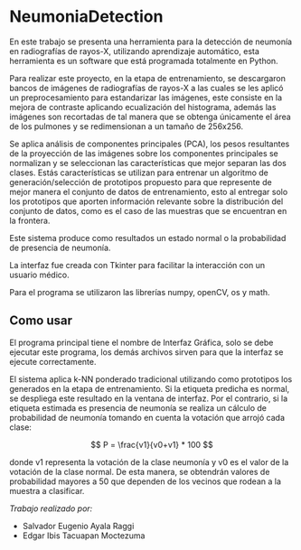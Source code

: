 # NeumoniaDetection
En este trabajo se presenta una herramienta para la detección de neumonía en radiografías de rayos-X, utilizando aprendizaje automático, esta herramienta es un software que está programada totalmente en Python.

Para realizar este proyecto, en la etapa de entrenamiento, se descargaron bancos de imágenes de radiografías de rayos-X a las cuales se les aplicó un preprocesamiento para estandarizar las imágenes, este consiste en la mejora de contraste aplicando ecualización del histograma, además las imágenes son recortadas de tal manera que se obtenga únicamente el área de los pulmones y se redimensionan a un tamaño de 256x256.

Se aplica análisis de componentes principales (PCA), los pesos resultantes de la proyección de las imágenes sobre los componentes principales se normalizan y se seleccionan las características que mejor separan las dos clases. Estás características se utilizan para entrenar un algoritmo de generación/selección de prototipos propuesto para que represente de mejor manera el conjunto de datos de entrenamiento, esto al entregar solo los prototipos que aporten información relevante sobre la distribución del conjunto de datos, como es el caso de las muestras que se encuentran en la frontera.

Este sistema produce como resultados un estado normal o la probabilidad de presencia de neumonía.

La interfaz fue creada con Tkinter para facilitar la interacción con un usuario médico. 

Para el programa se utilizaron las librerías numpy, openCV, os y math.

## Como usar
El programa principal tiene el nombre de Interfaz Gráfica, solo se debe ejecutar este programa, los demás archivos sirven para que la interfaz se ejecute correctamente. 

El sistema aplica k-NN ponderado tradicional utilizando como prototipos los generados en la etapa de entrenamiento. Si la etiqueta predicha es normal, se despliega este resultado en la ventana de interfaz. Por el contrario, si la etiqueta estimada es presencia de neumonía se realiza un cálculo de probabilidad de neumonía tomando en cuenta la votación que arrojó cada clase:

$$
P = \frac{v1}{v0+v1} * 100
$$

donde v1 representa la votación de la clase neumonía y v0 es el valor de la votación de la clase normal. De esta manera, se obtendrán valores de probabilidad mayores a 50 que
dependen de los vecinos que rodean a la muestra a clasificar.

*Trabajo realizado por:*
- Salvador Eugenio Ayala Raggi
- Edgar Ibis Tacuapan Moctezuma
